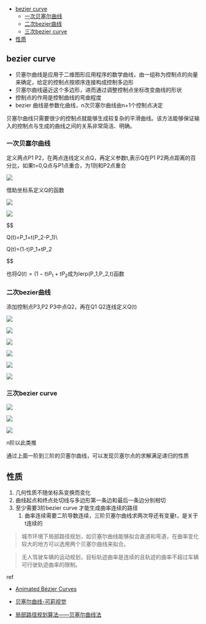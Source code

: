 - [bezier curve](#bezier-curve)
  - [一次贝塞尔曲线](#一次贝塞尔曲线)
  - [二次bezier曲线](#二次bezier曲线)
  - [三次bezier curve](#三次bezier-curve)
- [性质](#性质)


## bezier curve

- 贝塞尔曲线是应用于二维图形应用程序的数学曲线，由一组称为控制点的向量来确定，给定的控制点按顺序连接构成控制多边形
- 贝塞尔曲线逼近这个多边形，进而通过调整控制点坐标改变曲线的形状
- 控制点的作用是控制曲线的弯曲程度
- bezier 曲线是参数化曲线，n次贝塞尔曲线由n+1个控制点决定

贝塞尔曲线只需要很少的控制点就能够生成较复杂的平滑曲线。该方法能够保证输入的控制点与生成的曲线之间的关系非常简洁、明确。

### 一次贝塞尔曲线

定义两点P1 P2，在两点连线定义点Q，再定义参数t,表示Q在P1 P2两点距离的百分比，如果t=0,Q点与P1点重合，为1则和P2点重合

![](./img/bezier_curve/img1.png)

借助坐标系定义Q的函数

![](./img/bezier_curve/img2.png)

![](./img/bezier_curve/img3.png)

$$

Q(t)=P_1+t(P_2-P_1)\\

Q(t)=(1-t)P_1+tP_2

$$

也将$Q(t)=(1-t)P_1+tP_2$成为lerp(P_1,P_2,t)函数

### 二次bezier曲线

添加控制点P3,P2 P3中点Q2，再在Q1 Q2连线定义Q(t)

![](./img/bezier_curve/img4.png)

![](./img/bezier_curve/img5.png)

![](./img/bezier_curve/img6.png)

![](./img/bezier_curve/img7.png)

![](./img/bezier_curve/img8.png)

![](./img/bezier_curve/img9.png)

### 三次bezier curve

![](./img/bezier_curve/img10.png)

![](./img/bezier_curve/img11.png)

![](./img/bezier_curve/img12.png)

n阶以此类推

通过上面一阶到三阶的贝塞尔曲线，可以发现贝塞尔点的求解满足递归的性质

## 性质

1. 几何性质不随坐标系变换而变化
2. 曲线起点和终点处切线与多边形第一条边和最后一条边分别相切
3. 至少需要3阶bezier curve 才能生成曲率连续的路径
   1. 曲率连续需要二阶导数连续，三阶贝塞尔曲线求两次导还有变量t，是关于t连续的
> 城市环境下局部路径规划，如贝塞尔曲线能够拟合直道和弯道，在曲率变化较大的地方可以选用两个贝塞尔曲线来拟合。


> 无人驾驶车辆的运动规划，目标轨迹曲率是连续的且轨迹的曲率不超过车辆可行驶轨迹曲率的限制。

ref

- [Animated Bézier Curves](https://www.jasondavies.com/animated-bezier/)

- [贝塞尔曲线-可莉视觉](https://www.bilibili.com/video/BV1qL411B73P/?spm_id_from=333.1391.0.0&vd_source=4d02a316606ea19e315b11bab27432aa)

- [局部路径规划算法——贝塞尔曲线法](https://blog.csdn.net/weixin_42301220/article/details/125167672)
